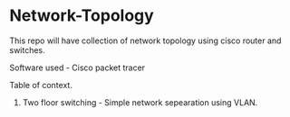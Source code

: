 # Network-Topology
This repo will have collection of network topology using cisco router and switches.

Software used  - Cisco packet tracer

Table of context.

1. Two floor switching  - Simple network sepearation using VLAN.
